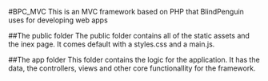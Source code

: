 #BPC_MVC
This is an MVC framework based on PHP that BlindPenguin uses for developing web apps

##The public folder
The public folder contains all of the static assets and the inex page.  It comes default with a styles.css and a main.js.

##The app folder
This folder contains the logic for the application.  It has the data, the controllers, views and other core functionallity for the framework.

